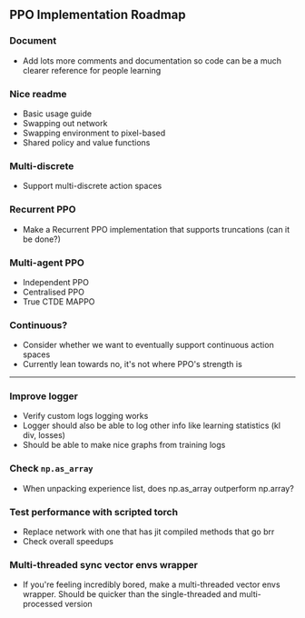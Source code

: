 ## PPO Implementation Roadmap

### Document
- Add lots  more comments and documentation so code can be a much clearer reference for people learning

### Nice readme
- Basic usage guide
- Swapping out network
- Swapping environment to pixel-based
- Shared policy and value functions

### Multi-discrete
- Support multi-discrete action spaces

### Recurrent PPO
- Make a Recurrent PPO implementation that supports truncations (can it be done?)

### Multi-agent PPO
- Independent PPO
- Centralised PPO
- True CTDE MAPPO

### Continuous?
- Consider whether we want to eventually support continuous action spaces
- Currently lean towards no, it's not where PPO's strength is

---

### Improve logger
- Verify custom logs logging works
- Logger should also be able to log other info like learning statistics (kl div, losses)
- Should be able to make nice graphs from training logs

### Check `np.as_array`
- When unpacking experience list, does np.as_array outperform np.array?

### Test performance with scripted torch
- Replace network with one that has jit compiled methods that go brr
- Check overall speedups

### Multi-threaded sync vector envs wrapper
- If you're feeling incredibly bored, make a multi-threaded vector envs wrapper. Should be quicker than the single-threaded and multi-processed version
